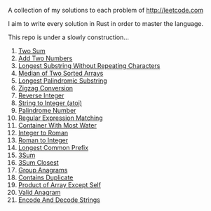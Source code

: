 A collection of my solutions to each problem of http://leetcode.com

I aim to write every solution in Rust in order to master the language.

This repo is under a slowly construction...

1. [Two Sum](https://github.com/Gabones/leet-code/tree/master/two-sum)
2. [Add Two Numbers](https://github.com/Gabones/leet-code/tree/master/add-two-numbers)
3. [Longest Substring Without Repeating Characters](https://github.com/Gabones/leet-code/tree/master/longest-substring)
4. [Median of Two Sorted Arrays](https://github.com/Gabones/leet-code/tree/master/median-sorted-arrays)
5. [Longest Palindromic Substring](https://github.com/Gabones/leet-code/tree/master/long-palind-substr)
6. [Zigzag Conversion](https://github.com/Gabones/leet-code/tree/master/zigzag-conversion)
7. [Reverse Integer](https://github.com/Gabones/leet-code/tree/master/reverse-integer)
8. [String to Integer (atoi)](https://github.com/Gabones/leet-code/tree/master/string-to-integer)
9. [Palindrome Number](https://github.com/Gabones/leet-code/tree/master/palindrome-number)
10. [Regular Expression Matching](https://github.com/Gabones/leet-code/tree/master/regular-expression-matching)
11. [Container With Most Water](https://github.com/Gabones/leet-code/tree/master/container-with-most-water)
12. [Integer to Roman](https://github.com/Gabones/leet-code/tree/master/integer-to-roman)
13. [Roman to Integer](https://github.com/Gabones/leet-code/tree/master/roman-to-integer)
14. [Longest Common Prefix](https://github.com/Gabones/leet-code/tree/master/longest-common-prefix)
15. [3Sum](https://github.com/Gabones/leet-code/tree/master/three-sum)
16. [3Sum Closest](https://github.com/Gabones/leet-code/tree/master/three-sum-closest)
49. [Group Anagrams](https://github.com/Gabones/leet-code/tree/master/group-anagrams)
217. [Contains Duplicate](https://github.com/Gabones/leet-code/tree/master/contains-duplicate)
238. [Product of Array Except Self](https://github.com/Gabones/leet-code/tree/master/product-of-array-except-self)
242. [Valid Anagram](https://github.com/Gabones/leet-code/tree/master/valid-anagram)
271. [Encode And Decode Strings](https://github.com/Gabones/leet-code/tree/master/enconde-and-decode-strings)
